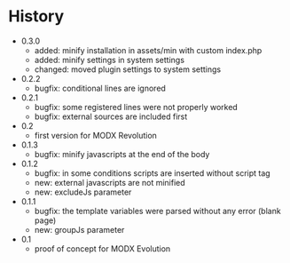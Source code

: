 History
================================================================================

- 0.3.0
    - added: minify installation in assets/min with custom index.php
    - added: minify settings in system settings
    - changed: moved plugin settings to system settings
- 0.2.2
    - bugfix: conditional lines are ignored 
- 0.2.1
    - bugfix: some registered lines were not properly worked
    - bugfix: external sources are included first 
- 0.2
    - first version for MODX Revolution
- 0.1.3 
    - bugfix: minify javascripts at the end of the body
- 0.1.2 
    - bugfix: in some conditions scripts are inserted without script tag
    - new: external javascripts are not minified
    - new: excludeJs parameter
- 0.1.1
    - bugfix: the template variables were parsed without any error (blank page)
    - new: groupJs parameter
- 0.1
    - proof of concept for MODX Evolution
